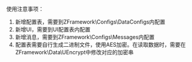 使用注意事项：

1. 新增配置表，需要到ZFramework\Configs\DataConfigs内配置
2. 新增UI，需要到UI配置表内配置
3. 新增消息，需要到ZFramework\Configs\Messages内配置
4. 配置表需要自行生成二进制文件，使用AES加密。在读取数据时，需要在ZFramework\Data\UEncrypt中修改对应的加密串